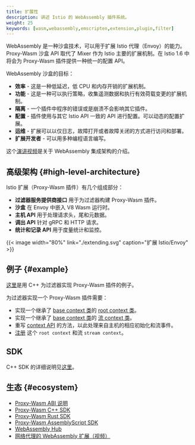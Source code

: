 ```yaml
---
title: 扩展性
description: 讲述 Istio 的 WebAssembly 插件系统。
weight: 25
keywords: [wasm,webassembly,emscripten,extension,plugin,filter]
---
```


WebAssembly 是一种沙盒技术，可以用于扩展 Istio 代理（Envoy）的能力。Proxy-Wasm 沙盒 API 取代了 Mixer 作为 Istio 主要的扩展机制。在 Istio 1.6 中将会为 Proxy-Wasm 插件提供一种统一的配置 API。

WebAssembly 沙盒的目标：

- **效率** - 这是一种低延迟，低 CPU 和内存开销的扩展机制。
- **功能** - 这是一种可以执行策略，收集遥测数据和执行有效荷载变更的扩展机制。
- **隔离** - 一个插件中程序的错误或是崩溃不会影响其它插件。
- **配置** - 插件使用与其它 Istio API 一致的 API 进行配置。可以动态的配置扩展。
- **运维** - 扩展可以以仅日志，故障打开或者故障关闭的方式进行访问和部署。
- **扩展开发者** - 可以用多种编程语言编写。

这个[演讲视频](https://youtu.be/XdWmm_mtVXI)是关于 WebAssembly 集成架构的介绍。

## 高级架构 {#high-level-architecture}

Istio 扩展（Proxy-Wasm 插件）有几个组成部分：

- **过滤器服务提供商接口** 用于为过滤器构建 Proxy-Wasm 插件。
- **沙盒** 在 Envoy 中嵌入 V8 Wasm 运行时。
- **主机 API** 用于处理请求头，尾和元数据。
- **调出 API** 针对 gRPC 和 HTTP 请求。
- **统计和记录 API** 用于度量统计和监控。

{{< image width="80%" link="./extending.svg" caption="扩展 Istio/Envoy" >}}

## 例子 {#example}

[这里](https://github.com/envoyproxy/envoy-wasm/tree/19b9fd9a22e27fcadf61a06bf6aac03b735418e6/examples/wasm)是用 C++ 为过滤器实现 Proxy-Wasm 插件的例子。

为过滤器实现一个 Proxy-Wasm 插件需要：

- 实现一个继承了 [base context 类](https://github.com/envoyproxy/envoy-wasm/blob/e8bf3ab26069a387f47a483d619221a0c482cd13/api/wasm/cpp/proxy_wasm_impl.h#L288)的 [root context 类](https://github.com/envoyproxy/envoy-wasm/blob/e8bf3ab26069a387f47a483d619221a0c482cd13/examples/wasm/envoy_filter_http_wasm_example.cc#L7)。
- 实现一个继承了 [base context 类](https://github.com/envoyproxy/envoy-wasm/blob/e8bf3ab26069a387f47a483d619221a0c482cd13/api/wasm/cpp/proxy_wasm_impl.h#L314)的 [流 context 类](https://github.com/envoyproxy/envoy-wasm/blob/e8bf3ab26069a387f47a483d619221a0c482cd13/examples/wasm/envoy_filter_http_wasm_example.cc#L14)。
- 重写 [context API](https://github.com/envoyproxy/envoy-wasm/blob/e8bf3ab26069a387f47a483d619221a0c482cd13/examples/wasm/envoy_filter_http_wasm_example.cc#L14) 的方法，以此处理来自主机的相应初始化和流事件。
- [注册](https://github.com/envoyproxy/envoy-wasm/blob/e8bf3ab26069a387f47a483d619221a0c482cd13/examples/wasm/envoy_filter_http_wasm_example.cc#L26) 这个 `root context` 和流 `stream context`。

## SDK

C++ SDK 的详细说明见[这里](https://github.com/proxy-wasm/proxy-wasm-cpp-sdk/tree/a30aaeedf30cc1545318505574c7fb3bb8d8c243/docs/wasm_filter.md)。

## 生态 {#ecosystem}

- [Proxy-Wasm ABI 说明](https://github.com/proxy-wasm/spec)
- [Proxy-Wasm C++ SDK](https://github.com/proxy-wasm/proxy-wasm-cpp-sdk)
- [Proxy-Wasm Rust SDK](https://github.com/proxy-wasm/proxy-wasm-rust-sdk)
- [Proxy-Wasm AssemblyScript SDK](https://github.com/solo-io/proxy-runtime)
- [WebAssembly Hub](https://docs.solo.io/web-assembly-hub/latest/tutorial_code/)
- [网络代理的 WebAssembly 扩展（视频）](https://www.youtube.com/watch?v=OIUPf8m7CGA)
